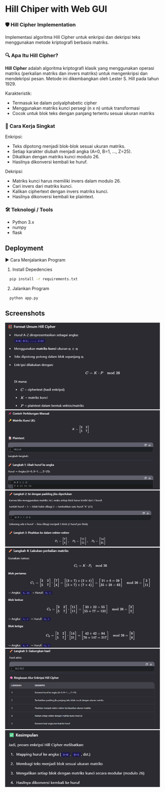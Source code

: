 
# Hill Chiper with Web GUI

### 🛡️ Hill Cipher Implementation

Implementasi algoritma Hill Cipher untuk enkripsi dan dekripsi teks menggunakan metode kriptografi berbasis matriks.

### 🔍 Apa Itu Hill Cipher?

**Hill Cipher** adalah algoritma kriptografi klasik yang menggunakan operasi matriks (perkalian matriks dan invers matriks) untuk mengenkripsi dan mendekripsi pesan. Metode ini dikembangkan oleh Lester S. Hill pada tahun 1929.

Karakteristik:  
- Termasuk ke dalam polyalphabetic cipher  
- Menggunakan matriks kunci persegi (n x n) untuk transformasi  
- Cocok untuk blok teks dengan panjang tertentu sesuai ukuran matriks

### 🧠 Cara Kerja Singkat
Enkripsi:  
- Teks dipotong menjadi blok-blok sesuai ukuran matriks.  
- Setiap karakter diubah menjadi angka (A=0, B=1, ..., Z=25).  
- Dikalikan dengan matriks kunci modulo 26.  
- Hasilnya dikonversi kembali ke huruf.

Dekripsi:    
- Matriks kunci harus memiliki invers dalam modulo 26.  
- Cari invers dari matriks kunci.  
- Kalikan ciphertext dengan invers matriks kunci.  
- Hasilnya dikonversi kembali ke plaintext.

### 🛠️ Teknologi / Tools
- Python 3.x  
- numpy  
- flask

## Deployment

▶️ Cara Menjalankan Program

1. Install Depedencies
```bash
  pip install -r requirements.txt
```
2. Jalankan Program
```bash
  python app.py
```

## Screenshots

![App Screenshot](/images/SS1.png)  
![App Screenshot](/images/SS2.png)
![App Screenshot](/images/SS3.png)
![App Screenshot](/images/SS4.png)
![App Screenshot](/images/SS5.png)
![App Screenshot](/images/SS6.png)